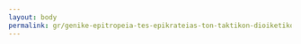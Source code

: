 ```yaml
---
layout: body
permalink: gr/genike-epitropeia-tes-epikrateias-ton-taktikon-dioiketikon-dikasterion/
---
```


